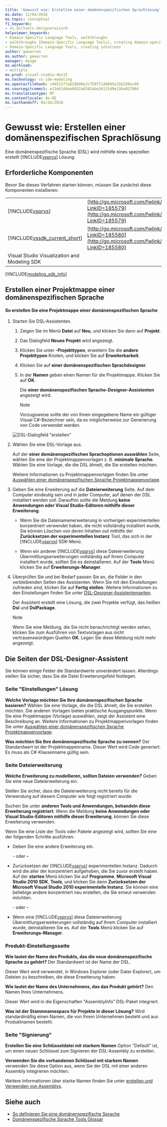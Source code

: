 ```yaml
---
title: 'Gewusst wie: Erstellen einer domänenspezifischen Sprachlösung'
ms.date: 11/04/2016
ms.topic: conceptual
f1_keywords:
- vs.dsltools.designerwizard
helpviewer_keywords:
- Domain-Specific Language Tools, walkthroughs
- walkthroughs [Domain-Specific Language Tools], creating domain-specific language
- Domain-Specific Language Tools, creating solutions
author: gewarren
ms.author: gewarren
manager: douge
ms.workload:
- multiple
ms.prod: visual-studio-dev15
ms.technology: vs-ide-modeling
ms.openlocfilehash: c4851577a62db08e2c759f7140895e15b230ec60
ms.sourcegitcommit: e13e61ddea6032a8282abe16131d9e136a927984
ms.translationtype: MT
ms.contentlocale: de-DE
ms.lasthandoff: 04/26/2018
---
```

# <a name="how-to-create-a-domain-specific-language-solution"></a>Gewusst wie: Erstellen einer domänenspezifischen Sprachlösung
Eine domänenspezifische Sprache (DSL) wird mithilfe eines speziellen erstellt [!INCLUDE[vsprvs](../code-quality/includes/vsprvs_md.md)] Lösung.

## <a name="prerequisites"></a>Erforderliche Komponenten
 Bevor Sie dieses Verfahren starten können, müssen Sie zunächst diese Komponenten installieren:

|||
|-|-|
|[!INCLUDE[vsprvs](../code-quality/includes/vsprvs_md.md)]|[http://go.microsoft.com/fwlink/?LinkID=185579](http://go.microsoft.com/fwlink/?LinkID=185579)|
|[!INCLUDE[vssdk_current_short](../modeling/includes/vssdk_current_short_md.md)]|[http://go.microsoft.com/fwlink/?LinkID=185580](http://go.microsoft.com/fwlink/?LinkID=185580)|
|Visual Studio Visualization and Modeling SDK||


[!INCLUDE[modeling_sdk_info](includes/modeling_sdk_info.md)]


## <a name="creating-a-domain-specific-language-solution"></a>Erstellen einer Projektmappe einer domänenspezifischen Sprache

#### <a name="to-create-a-domain-specific-language-solution"></a>So erstellen Sie eine Projektmappe einer domänenspezifischen Sprache

1.  Starten Sie DSL-Assistenten.

    1.  Zeigen Sie im Menü **Datei** auf **Neu**, und klicken Sie dann auf **Projekt**.

    2.  Das Dialogfeld **Neues Projekt** wird angezeigt.

    3.  Klicken Sie unter **-Projekttypen**, erweitern Sie die **andere Projekttypen** Knoten, und klicken Sie auf **Erweiterbarkeit**.

    4.  Klicken Sie auf **einer domänenspezifischen Sprachdesigner**.

    5.  In der **Namen** geben einen Namen für die Projektmappe. Klicken Sie auf **OK**.

         Die **einer domänenspezifischen Sprache-Designer-Assistenten** angezeigt wird.

        > [!NOTE]
        >  Vorzugsweise sollte der von Ihnen eingegebene Name ein gültiger Visual C#-Bezeichner sein, da es möglicherweise zur Generierung von Code verwendet werden.

     ![DSL-Dialogfeld "erstellen"](../modeling/media/create_dsldialog.png "Create_DSLDialog")

2.  Wählen Sie eine DSL-Vorlage aus.

     Auf der **einer domänenspezifischen Sprachoptionen auswählen** Seite, wählen Sie eine der Projektmappenvorlagen z. B. **minimale Sprache**. Wählen Sie eine Vorlage, die die DSL ähnelt, die Sie erstellen möchten.

     Weitere Informationen zu Projektmappenvorlagen finden Sie unter [Auswählen einer domänenspezifischen Sprache Projektmappenvorlage](../modeling/choosing-a-domain-specific-language-solution-template.md).

3.  Geben Sie eine Erweiterung auf die **Dateierweiterung** Seite. Auf dem Computer eindeutig sein und in jeder Computer, auf denen der DSL installiert werden soll. Daraufhin sollte die Meldung **keine Anwendungen oder Visual Studio-Editoren mithilfe dieser Erweiterung**.

    -   Wenn Sie die Dateinamenerweiterung in vorherigen experimentellen konzentriert verwendet haben, die nicht vollständig installiert wurde, Sie können Löschen von deren Inhalten out mithilfe der **Zurücksetzen der experimentellen Instanz** Tool, das sich in der [!INCLUDE[vsprvs](../code-quality/includes/vsprvs_md.md)] SDK-Menü.

    -   Wenn ein anderer [!INCLUDE[vsprvs](../code-quality/includes/vsprvs_md.md)] diese Dateierweiterung Übermittlungserweiterungen vollständig auf Ihrem Computer installiert wurde, sollten Sie es deinstallieren. Auf der **Tools** Menü klicken Sie auf **Erweiterungs-Manager**.

4.  Überprüfen Sie und bei Bedarf passen Sie an, die Felder in den verbleibenden Seiten des Assistenten. Wenn Sie mit den Einstellungen zufrieden sind, klicken Sie auf **Fertig stellen**. Weitere Informationen zu den Einstellungen finden Sie unter [DSL-Designer-Assistentenseiten](#settings).

     Der Assistent erstellt eine Lösung, die zwei Projekte verfügt, das heißen **Dsl** und **DslPackage**.

    > [!NOTE]
    >  Wenn Sie eine Meldung, die Sie nicht benachrichtigt werden sehen, klicken Sie zum Ausführen von Textvorlagen aus nicht vertrauenswürdigen Quellen **OK**. Legen Sie diese Meldung nicht mehr angezeigt.

##  <a name="settings"></a> Die Seiten der DSL-Designer-Assistent
 Sie können einige Felder die Standardwerte unverändert lassen. Allerdings stellen Sie sicher, dass Sie die Datei Erweiterungsfeld festlegen.

### <a name="solution-settings-page"></a>Seite "Einstellungen" Lösung
 **Welche Vorlage möchten Sie Ihre domänenspezifischen Sprache basieren?**
Wählen Sie eine Vorlage, die die DSL ähnelt, die Sie erstellen möchten. Die anderen Vorlagen bieten praktische Ausgangspunkte. Wenn Sie eine Projektmappe (Vorlage) auswählen, zeigt der Assistent eine Beschreibung an. Weitere Informationen zu Projektmappenvorlagen finden Sie unter [Auswählen einer domänenspezifischen Sprache Projektmappenvorlage](../modeling/choosing-a-domain-specific-language-solution-template.md).

 **Was möchten Sie Ihre domänenspezifische Sprache zu nennen?**
Der Standardwert ist der Projektmappenname. Dieser Wert wird Code generiert. Es muss als C#-Klassenname gültig sein.

### <a name="file-extension-page"></a>Seite Dateierweiterung
 **Welche Erweiterung zu modellieren, sollten Dateien verwenden?**
Geben Sie eine neue Dateierweiterung ein.

 Stellen Sie sicher, dass die Dateierweiterung nicht bereits für die Verwendung auf diesem Computer wie folgt registriert wurde:

 Suchen Sie unter **anderen Tools und Anwendungen, behandeln diese Erweiterung registriert**. Wenn die Meldung **keine Anwendungen oder Visual Studio-Editoren mithilfe dieser Erweiterung**, können Sie diese Erweiterung verwenden.

 Wenn Sie eine Liste der Tools oder Pakete angezeigt wird, sollten Sie eine der folgenden Schritte ausführen:

-   Geben Sie eine andere Erweiterung ein.

     \- oder –

-   Zurücksetzen der [!INCLUDE[vsprvs](../code-quality/includes/vsprvs_md.md)] experimentellen Instanz. Dadurch wird die aller der konzentriert aufgehoben, die Sie zuvor erstellt haben. Auf der **starten** Menü klicken Sie auf **Programme**, **Microsoft Visual Studio 2010 SDK**, **Tools**, und klicken Sie dann **Zurücksetzen der Microsoft Visual Studio 2010 experimentelle Instanz**. Sie können eine beliebige andere konzentriert neu erstellen, die Sie erneut verwenden möchten.

     \- oder –

-   Wenn eine [!INCLUDE[vsprvs](../code-quality/includes/vsprvs_md.md)] diese Dateierweiterung Übermittlungserweiterungen vollständig auf Ihrem Computer installiert wurde, deinstallieren Sie es. Auf der **Tools** Menü klicken Sie auf **Erweiterungs-Manager**.

### <a name="product-settings-page"></a>Produkt-Einstellungsseite
 **Wie lautet der Name des Produkts, das die neue domänenspezifische Sprache zu gehört?**
Der Standardwert ist der Name der DSL.

 Dieser Wert wird verwendet, in Windows Explorer (oder Datei-Explorer), um Dateien zu beschreiben, die diese Erweiterung haben.

 **Wie lautet der Name des Unternehmens, das das Produkt gehört?**
Den Namen Ihres Unternehmens.

 Dieser Wert wird in die Eigenschaften "AssemblyInfo" DSL-Paket integriert.

 **Was ist der Stammnamespace für Projekte in dieser Lösung?**
Wird standardmäßig einen Namen, die von Ihrem Unternehmen besteht und aus Produktnamen besteht.

### <a name="signing-page"></a>Seite "Signierung"
 **Erstellen Sie eine Schlüsseldatei mit starkem Namen** Option "Default" ist, um einen neuen Schlüssel zum Signieren der DSL-Assembly zu erstellen.

 **Verwenden Sie die vorhandenen Schlüssel mit starkem Namen** verwenden Sie diese Option aus, wenn Sie der DSL mit einer anderen Assembly integrieren möchten.

 Weitere Informationen über starke Namen finden Sie unter [erstellen und Verwenden von Assemblys](http://go.microsoft.com/fwlink/?LinkId=186073).

## <a name="see-also"></a>Siehe auch

- [So definieren Sie eine domänenspezifische Sprache](../modeling/how-to-define-a-domain-specific-language.md)
- [Domänenspezifische Sprache Tools Glossar](http://msdn.microsoft.com/ca5e84cb-a315-465c-be24-76aa3df276aa)
